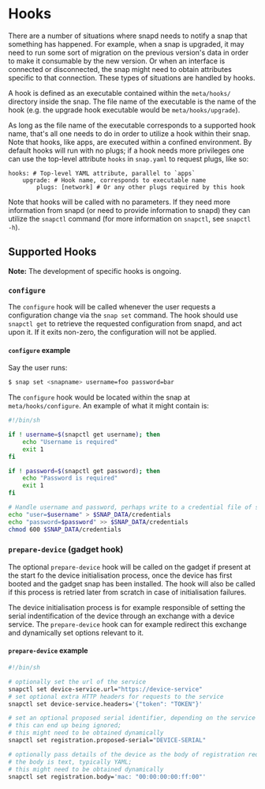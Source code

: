 # Hooks

There are a number of situations where snapd needs to notify a snap that
something has happened. For example, when a snap is upgraded, it may need to run
some sort of migration on the previous version's data in order to make it
consumable by the new version. Or when an interface is connected or
disconnected, the snap might need to obtain attributes specific to that
connection. These types of situations are handled by hooks.

A hook is defined as an executable contained within the `meta/hooks/` directory
inside the snap. The file name of the executable is the name of the hook (e.g.
the upgrade hook executable would be `meta/hooks/upgrade`).

As long as the file name of the executable corresponds to a supported hook name,
that's all one needs to do in order to utilize a hook within their snap. Note
that hooks, like apps, are executed within a confined environment. By default
hooks will run with no plugs; if a hook needs more privileges one can use the
top-level attribute `hooks` in `snap.yaml` to request plugs, like so:

    hooks: # Top-level YAML attribute, parallel to `apps`
        upgrade: # Hook name, corresponds to executable name
            plugs: [network] # Or any other plugs required by this hook

Note that hooks will be called with no parameters. If they need more information
from snapd (or need to provide information to snapd) they can utilize the
`snapctl` command (for more information on `snapctl`, see `snapctl -h`).


## Supported Hooks

**Note:** The development of specific hooks is ongoing.


### `configure`

The `configure` hook will be called whenever the user requests a configuration
change via the `snap set` command. The hook should use `snapctl get` to retrieve
the requested configuration from snapd, and act upon it. If it exits non-zero,
the configuration will not be applied.


#### `configure` example

Say the user runs:

```bash
$ snap set <snapname> username=foo password=bar
```

The `configure` hook would be located within the snap at `meta/hooks/configure`.
An example of what it might contain is:

```bash
#!/bin/sh

if ! username=$(snapctl get username); then
    echo "Username is required"
    exit 1
fi

if ! password=$(snapctl get password); then
    echo "Password is required"
    exit 1
fi

# Handle username and password, perhaps write to a credential file of some sort.
echo "user=$username" > $SNAP_DATA/credentials
echo "password=$password" >> $SNAP_DATA/credentials
chmod 600 $SNAP_DATA/credentials
```

### `prepare-device` (gadget hook)

The optional `prepare-device` hook will be called on the gadget if
present at the start fo the device initialisation process, once the
device has first booted and the gadget snap has been installed. The
hook will also be called if this process is retried later from scratch
in case of initialisation failures.

The device initialisation process is for example responsible of
setting the serial indentification of the device through an exchange
with a device service. The `prepare-device` hook can for example
redirect this exchange and dynamically set options relevant to it.

#### `prepare-device` example

```bash
#!/bin/sh

# optionally set the url of the service
snapctl set device-service.url="https://device-service"
# set optional extra HTTP headers for requests to the service
snapctl set device-service.headers='{"token": "TOKEN"}'

# set an optional proposed serial identifier, depending on the service
# this can end up being ignored;
# this might need to be obtained dynamically
snapctl set registration.proposed-serial="DEVICE-SERIAL"

# optionally pass details of the device as the body of registration request,
# the body is text, typically YAML;
# this might need to be obtained dynamically
snapctl set registration.body='mac: "00:00:00:00:ff:00"'

```
